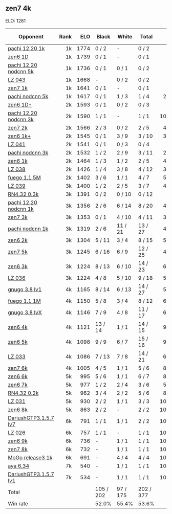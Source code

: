 ## zen7 4k ##

ELO: 1281

Opponent | Rank | ELO | Black | White | Total | Win rate
---------|-----:|----:|-------|-------|-------|-------:
[pachi 12.20 1k](pachi%2012.20%201k.md) | 1k | 1774 | 0 / 2 | - | 0 / 2 | 0.0%
[zen6 1D](zen6%201D.md) | 1k | 1739 | 0 / 1 | - | 0 / 1 | 0.0%
[pachi 12.20 nodcnn 5k](pachi%2012.20%20nodcnn%205k.md) | 1k | 1736 | 0 / 1 | 0 / 1 | 0 / 2 | 0.0%
[LZ 043](LZ%20043.md) | 1k | 1668 | - | 0 / 2 | 0 / 2 | 0.0%
[zen7 1k](zen7%201k.md) | 1k | 1641 | 0 / 1 | - | 0 / 1 | 0.0%
[pachi nodcnn 5k](pachi%20nodcnn%205k.md) | 1k | 1617 | 0 / 1 | 1 / 3 | 1 / 4 | 25.0%
[zen6 1D-](zen6%201D-.md) | 2k | 1593 | 0 / 1 | 0 / 2 | 0 / 3 | 0.0%
[pachi 12.20 nodcnn 3k](pachi%2012.20%20nodcnn%203k.md) | 2k | 1590 | 1 / 1 | - | 1 / 1 | 100.0%
[zen7 2k](zen7%202k.md) | 2k | 1566 | 2 / 3 | 0 / 2 | 2 / 5 | 40.0%
[zen6 1k+](zen6%201k+.md) | 2k | 1545 | 0 / 1 | 3 / 9 | 3 / 10 | 30.0%
[LZ 041](LZ%20041.md) | 2k | 1541 | 0 / 1 | 0 / 3 | 0 / 4 | 0.0%
[pachi nodcnn 3k](pachi%20nodcnn%203k.md) | 2k | 1532 | 1 / 2 | 2 / 9 | 3 / 11 | 27.3%
[zen6 1k](zen6%201k.md) | 2k | 1464 | 1 / 3 | 1 / 2 | 2 / 5 | 40.0%
[LZ 038](LZ%20038.md) | 2k | 1426 | 1 / 4 | 3 / 8 | 4 / 12 | 33.3%
[fuego 1.1 5M](fuego%201.1%205M.md) | 2k | 1402 | 3 / 6 | 1 / 1 | 4 / 7 | 57.1%
[LZ 039](LZ%20039.md) | 3k | 1400 | 1 / 2 | 2 / 5 | 3 / 7 | 42.9%
[RN4.32 0.3k](RN4.32%200.3k.md) | 3k | 1391 | 0 / 2 | 0 / 10 | 0 / 12 | 0.0%
[pachi 12.20 nodcnn 1k](pachi%2012.20%20nodcnn%201k.md) | 3k | 1356 | 2 / 6 | 6 / 14 | 8 / 20 | 40.0%
[zen7 3k](zen7%203k.md) | 3k | 1353 | 0 / 1 | 4 / 10 | 4 / 11 | 36.4%
[pachi nodcnn 1k](pachi%20nodcnn%201k.md) | 3k | 1319 | 2 / 6 | 11 / 21 | 13 / 27 | 48.1%
[zen6 2k](zen6%202k.md) | 3k | 1304 | 5 / 11 | 3 / 4 | 8 / 15 | 53.3%
[zen7 5k](zen7%205k.md) | 3k | 1245 | 6 / 16 | 6 / 9 | 12 / 25 | 48.0%
[zen6 3k](zen6%203k.md) | 3k | 1224 | 8 / 13 | 6 / 10 | 14 / 23 | 60.9%
[LZ 036](LZ%20036.md) | 3k | 1224 | 4 / 8 | 5 / 10 | 9 / 18 | 50.0%
[gnugo 3.8 lv1](gnugo%203.8%20lv1.md) | 4k | 1165 | 8 / 14 | 6 / 13 | 14 / 27 | 51.9%
[fuego 1.1 1M](fuego%201.1%201M.md) | 4k | 1150 | 5 / 8 | 3 / 4 | 8 / 12 | 66.7%
[gnugo 3.8 lvX](gnugo%203.8%20lvX.md) | 4k | 1146 | 7 / 9 | 4 / 8 | 11 / 17 | 64.7%
[zen6 4k](zen6%204k.md) | 4k | 1121 | 13 / 14 | 1 / 1 | 14 / 15 | 93.3%
[zen6 5k](zen6%205k.md) | 4k | 1098 | 9 / 9 | 6 / 7 | 15 / 16 | 93.8%
[LZ 033](LZ%20033.md) | 4k | 1086 | 7 / 13 | 7 / 8 | 14 / 21 | 66.7%
[zen7 6k](zen7%206k.md) | 4k | 1005 | 4 / 5 | 1 / 1 | 5 / 6 | 83.3%
[zen6 6k](zen6%206k.md) | 5k | 995 | 5 / 6 | 1 / 1 | 6 / 7 | 85.7%
[zen6 7k](zen6%207k.md) | 5k | 977 | 1 / 2 | 2 / 4 | 3 / 6 | 50.0%
[RN4.32 0.2k](RN4.32%200.2k.md) | 5k | 962 | 3 / 4 | 2 / 2 | 5 / 6 | 83.3%
[LZ 031](LZ%20031.md) | 5k | 930 | 2 / 2 | 1 / 1 | 3 / 3 | 100.0%
[zen6 8k](zen6%208k.md) | 5k | 863 | 2 / 2 | - | 2 / 2 | 100.0%
[DariushGTP3.1.5.7 lv7](DariushGTP3.1.5.7%20lv7.md) | 6k | 791 | 1 / 1 | 1 / 1 | 2 / 2 | 100.0%
[LZ 026](LZ%20026.md) | 6k | 757 | 1 / 1 | - | 1 / 1 | 100.0%
[zen6 9k](zen6%209k.md) | 6k | 736 | - | 1 / 1 | 1 / 1 | 100.0%
[zen7 8k](zen7%208k.md) | 6k | 732 | - | 1 / 1 | 1 / 1 | 100.0%
[MoGo release3 1k](MoGo%20release3%201k.md) | 6k | 691 | - | 4 / 4 | 4 / 4 | 100.0%
[aya 6.34](aya%206.34.md) | 7k | 540 | - | 1 / 1 | 1 / 1 | 100.0%
[DariushGTP3.1.5.7 lv1](DariushGTP3.1.5.7%20lv1.md) | 7k | 534 | - | 1 / 1 | 1 / 1 | 100.0%
Total | | | 105 / 202 | 97 / 175 | 202 / 377 | 
Win rate| | | 52.0% | 55.4% | 53.6% | 
